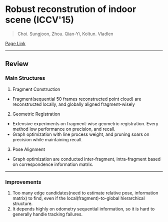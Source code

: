 # Robust reconstrution of indoor scene (ICCV'15)

> Choi. Sungjoon, Zhou. Qian-Yi, Koltun. Vladlen

[Page Link](http://redwood-data.org/indoor/index.html)  

---
## Review
### Main Structures
1. Fragment Construction
- Fragment(sequential 50 frames reconstructed point cloud) are reconstructed locally, and globally aligned fragment-wisely

2. Geometric Registration
- Extensive experiments on fragment-wise geometric registration. Every method low performance on precision, and recall.
- Graph optimization with line process weight, and pruning soars on precision while maintaining recall. 

3. Pose Alignment
- Graph optimization are conducted inter-fragment, intra-fragment based on correspondence information matrix.

---
### Improvements
1. Too many edge candidates(need to estimate relative pose, information matrix) to find, even if the local(fragment)-to-global hierarchical structure.
2. It depends highly on odometry sequential information, so it is hard to generally handle tracking failures.

